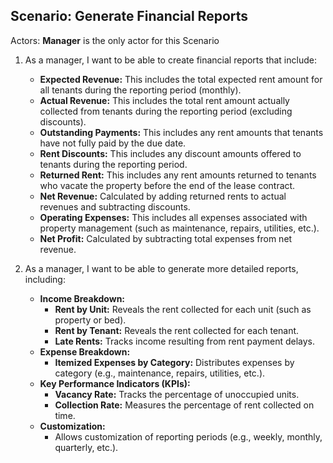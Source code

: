 ## Scenario: Generate Financial Reports

Actors: **Manager** is the only actor for this Scenario

1. As a manager, I want to be able to create financial reports that include:
    - **Expected Revenue:** This includes the total expected rent amount for all tenants during the reporting period (monthly).
    - **Actual Revenue:** This includes the total rent amount actually collected from tenants during the reporting period (excluding discounts).
    - **Outstanding Payments:** This includes any rent amounts that tenants have not fully paid by the due date.
    - **Rent Discounts:** This includes any discount amounts offered to tenants during the reporting period.
    - **Returned Rent:** This includes any rent amounts returned to tenants who vacate the property before the end of the lease contract.
    - **Net Revenue:** Calculated by adding returned rents to actual revenues and subtracting discounts.
    - **Operating Expenses:** This includes all expenses associated with property management (such as maintenance, repairs, utilities, etc.).
    - **Net Profit:** Calculated by subtracting total expenses from net revenue.

2. As a manager, I want to be able to generate more detailed reports, including:
    - **Income Breakdown:**
        - **Rent by Unit:** Reveals the rent collected for each unit (such as property or bed).
        - **Rent by Tenant:** Reveals the rent collected for each tenant.
        - **Late Rents:** Tracks income resulting from rent payment delays.
    - **Expense Breakdown:**
        - **Itemized Expenses by Category:** Distributes expenses by category (e.g., maintenance, repairs, utilities, etc.).
    - **Key Performance Indicators (KPIs):**
        - **Vacancy Rate:** Tracks the percentage of unoccupied units.
        - **Collection Rate:** Measures the percentage of rent collected on time.
    - **Customization:**
        - Allows customization of reporting periods (e.g., weekly, monthly, quarterly, etc.).
